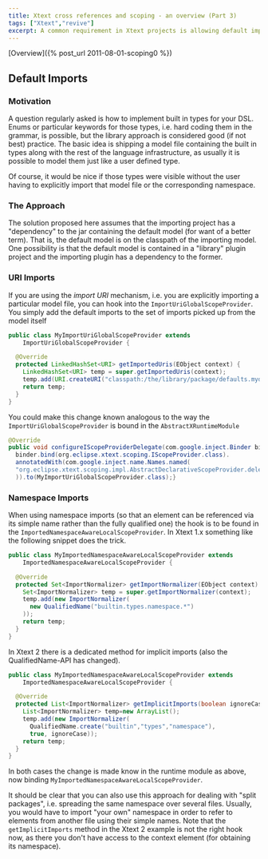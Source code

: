 ```yaml
---
title: Xtext cross references and scoping - an overview (Part 3)
tags: ["Xtext","revive"]
excerpt: A common requirement in Xtext projects is allowing default imports. Just like for java.lang.* the user should not be required to explicitly import default libraries. This post shows a possible approach.
---
```

[Overview]({% post_url 2011-08-01-scoping0 %})

## Default Imports

### Motivation
A question regularly asked is how to implement built in types for your DSL. Enums or particular keywords for those types, i.e. hard coding them in the grammar, is possible, but the library approach is considered good (if not best) practice. The basic idea is shipping a model file containing the built in types along with the rest of the language infrastructure, as usually it is possible to model them just like a user defined type.

Of course, it would be nice if those types were visible without the user having to explicitly import that model file or the corresponding namespace.

### The Approach
The solution proposed here assumes that the importing project has a "dependency" to the jar containing the default model (for want of a better term). That is, the default model is on the classpath of the importing model. One possibility is that the default model is contained in a "library" plugin project and the importing plugin has a dependency to the former.

### URI Imports
If you are using the *import URI* mechanism, i.e. you are explicitly importing a particular model file, you can hook into the `ImportUriGlobalScopeProvider`. You simply add the default imports to the set of imports picked up from the model itself

```java
public class MyImportUriGlobalScopeProvider extends
    ImportUriGlobalScopeProvider {

  @Override
  protected LinkedHashSet<URI> getImportedUris(EObject context) {
    LinkedHashSet<URI> temp = super.getImportedUris(context);
    temp.add(URI.createURI("classpath:/the/library/package/defaults.mydsl"));
    return temp;
  }
}
```

You could make this change known analogous to the way the `ImportUriGlobalScopeProvider` is bound in the `AbstractXRuntimeModule`

```java
@Override
public void configureIScopeProviderDelegate(com.google.inject.Binder binder) {
  binder.bind(org.eclipse.xtext.scoping.IScopeProvider.class).
  annotatedWith(com.google.inject.name.Names.named(
  "org.eclipse.xtext.scoping.impl.AbstractDeclarativeScopeProvider.delegate"
  )).to(MyImportUriGlobalScopeProvider.class);}
```

### Namespace Imports
When using namespace imports (so that an element can be referenced via its simple name rather than the fully qualified one) the hook is to be found in the `ImportedNamespaceAwareLocalScopeProvider`. In Xtext 1.x something like the following snippet does the trick.

```java
public class MyImportedNamespaceAwareLocalScopeProvider extends
    ImportedNamespaceAwareLocalScopeProvider {

  @Override
  protected Set<ImportNormalizer> getImportNormalizer(EObject context) {
    Set<ImportNormalizer> temp = super.getImportNormalizer(context);
    temp.add(new ImportNormalizer(
      new QualifiedName("builtin.types.namespace.*")
    ));
    return temp;
  }
}
```

In Xtext 2 there is a dedicated method for implicit imports (also the QualifiedName-API has changed).

```java
public class MyImportedNamespaceAwareLocalScopeProvider extends
    ImportedNamespaceAwareLocalScopeProvider {

  @Override
  protected List<ImportNormalizer> getImplicitImports(boolean ignoreCase) {
    List<ImportNormalizer> temp=new ArrayList();
    temp.add(new ImportNormalizer(
      QualifiedName.create("builtin","types","namespace"),
      true, ignoreCase));
    return temp;
  }
}
```

In both cases the change is made know in the runtime module as above, now binding `MyImportedNamespaceAwareLocalScopeProvider`.

It should be clear that you can also use this approach for dealing with "split packages", i.e. spreading the same namespace over several files. Usually, you would have to import "your own" namespace in order to refer to elements from another file using their simple names. Note that the `getImplicitImports` method in the Xtext 2 example is not the right hook now, as there you don't have access to the context element (for obtaining its namespace).